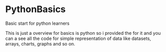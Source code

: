 # PythonBasics
Basic start for python learners

This is just a overview for basics is python so i provided the for it and you can a see all the code for simple representation of data like datasets, arrays, charts, graphs and so on. 
